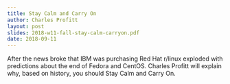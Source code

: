 ```yaml
---
title: Stay Calm and Carry On
author: Charles Profitt
layout: post
slides: 2018-w11-fall-stay-calm-carryon.pdf
date: 2018-09-11
---
```


After the news broke that IBM was purchasing Red Hat r/linux exploded
with predictions about the end of Fedora and CentOS. Charles Profitt
will explain why, based on history, you should Stay Calm and Carry On.
